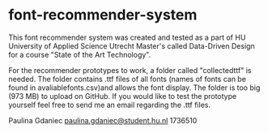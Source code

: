 # font-recommender-system


This font recommender system was created and tested as a part of HU University of Applied Science Utrecht Master's called Data-Driven Design for a course "State of the  Art Technology".

For the recommender prototypes to work, a folder called "collectedttf" is needed. The folder contains .ttf files of all fonts (names of fonts can be found in avaliablefonts.csv)and allows the font display. The folder is too big (973 MB) to upload on GitHub. If you would like to test the prototype yourself feel free to send me an email regarding the .ttf files.

Paulina Gdaniec
paulina.gdaniec@student.hu.nl
1736510
